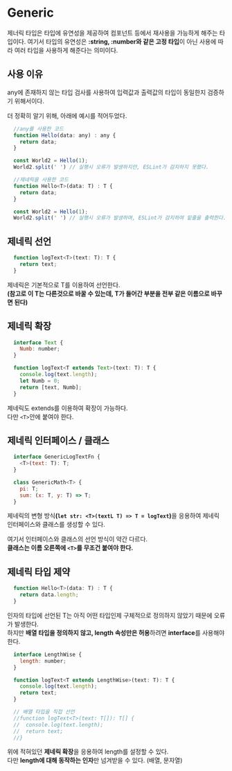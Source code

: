 # Generic
  제너릭 타입은 타입에 유연성을 제공하여 컴포넌트 등에서 재사용을 가능하게 해주는 타입이다.
  여기서 타입의 유연성은 **:string, :number와 같은 고정 타입**이 아닌 사용에 따라 여러 타입을 사용하게 해준다는 의미이다.

  ## 사용 이유
  any에 존재하지 않는 타입 검사를 사용하여 입력값과 출력값의 타입이 동일한지 검증하기 위해서이다.

  더 정확히 알기 위해, 아래에 예시를 적어두었다.
  ```js
    //any를 사용한 코드
    function Hello(data: any) : any {
      return data;
    }

    const World2 = Hello(1);
    World2.split(' ') // 실행시 오류가 발생하지만, ESLint가 감지하지 못했다.

    //제네릭을 사용한 코드
    function Hello<T>(data: T) : T {
      return data;
    }

    const World2 = Hello(1);
    World2.split(' ') // 실행시 오류가 발생하며, ESLint가 감지하여 밑줄을 출력한다.
  ```

  ## 제네릭 선언
  ```js
    function logText<T>(text: T): T {
      return text;
    }
  ```
  제네릭은 기본적으로 T를 이용하여 선언한다.  
  **(참고로 이 T는 다른것으로 바꿀 수 있는데, T가 들어간 부분을 전부 같은 이름으로 바꾸면 된다)**

  ## 제네릭 확장
  ```js
    interface Text {
      Numb: number;
    }

    function logText<T extends Text>(text: T): T {
      console.log(text.length);
      let Numb = 0;
      return [text, Numb];
    }
  ```
  제네릭도 extends를 이용하여 확장이 가능하다.  
  다만 `<T>`안에 붙여야 한다.

  ## 제네릭 인터페이스 / 클래스
  ```js
    interface GenericLogTextFn {
      <T>(text: T): T;
    }

    class GenericMath<T> {
      pi: T;
      sum: (x: T, y: T) => T;
    }
  ```
  제네릭의 변형 방식<b>(`let str: <T>(textL T) => T = logText`)</b>을 응용하여 제네릭 인터페이스와 클래스를 생성할 수 있다.

  여기서 인터페이스와 클래스의 선언 방식이 약간 다르다.  
  **클래스는 이름 오른쪽에 `<T>`를 무조건 붙여야 한다.**

  ## 제네릭 타입 제약
  ```js
    function Hello<T>(data: T) : T {
      return data.length;
    }
  ```
  인자의 타입에 선언된 T는 아직 어떤 타입인제 구체적으로 정의하지 않았기 때문에 오류가 발생한다.  
  하지만 **배열 타입을 정의하지 않고, length 속성만은 허용**하려면 **interface**를 사용해야 한다.

  ```js
    interface LengthWise {
      length: number;
    }

    function logText<T extends LengthWise>(text: T): T {
      console.log(text.length);
      return text;
    }

    // 배열 타입을 직접 선언
    //function logText<T>(text: T[]): T[] {
    //  console.log(text.length);
    //  return text;
    //}

  ```

  위에 적혀있던 **제네릭 확장**을 응용하여 length를 설정할 수 있다.  
  다만 **length에 대해 동작하는 인자**만 넘겨받을 수 있다. (배열, 문자열)
